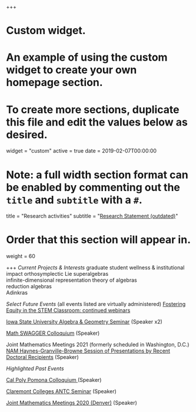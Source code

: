 +++
# Custom widget.
# An example of using the custom widget to create your own homepage section.
# To create more sections, duplicate this file and edit the values below as desired.
widget = "custom"
active = true
date = 2019-02-07T00:00:00

# Note: a full width section format can be enabled by commenting out the `title` and `subtitle` with a `#`.
title = "Research activities"
subtitle = "[Research Statement (outdated)](https://mathdwight.com/files/DWilliamsII_research.pdf)"

# Order that this section will appear in.
weight = 60

+++
*Current Projects & Interests*
graduate student wellness & institutional impact
orthosymplectic Lie superalgebras<br>
infinite-dimensional representation theory of algebras<br>
reduction algebras<br>
Adinkras<br>


*Select Future Events* (all events listed are virtually administered)
[Fostering Equity in the STEM Classroom: continued webinars](https://iowastem.gov/fostering-equity-stem-classroom-0)

[Iowa State University Algebra & Geometry Seminar](http://jthartwig.net/ag/) (Speaker x2)

[Math SWAGGER Colloquium](http://mathswagger.com/) (Speaker)

Joint Mathematics Meetings 2021 (formerly scheduled in Washington, D.C.)<br>
[NAM Haynes-Granville-Browne Session of Presentations by Recent Doctoral Recipients](https://jointmathematicsmeetings.org/meetings/national/jmm2021/2247_program_friday.html) (Speaker)


*Highlighted Past Events*
<!--[Dissertation Exam (Defense): Passed!](https://calendar.google.com/calendar/event?eid=NXFjOWhsbWIyOTllcmF2cDliNG9uM251MzQgMGZka2hhb2J0dnBhZTJnMWJjMGwzb3JucThAZw&ctz=America/Chicago) (Speaker)-->
[Cal Poly Pomona Colloquium ](https://www.cpp.edu/sci/mathematics-statistics/colloquium-and-newsletter/index.shtml) (Speaker)

[Claremont Colleges ANTC Seminar](https://colleges.claremont.edu/ccms/event/antc-talk-by-dwight-williams-ut-arlington/) (Speaker)

[Joint Mathematics Meetings 2020 (Denver)](https://jointmathematicsmeetings.org/amsmtgs/2245_abstracts/1154-17-1216.pdf) (Speaker)

<!--[Iowa State University Algebra & Geometry Seminar](https://orion.math.iastate.edu/jth/ag/) (Speaker)-->


<!--[Blackwell-Tapia Conference 2018 (ICERM)](https://icerm.brown.edu/events/btc2018/) (Poster)-->


<!--[International Congress of Mathematicians 2018 (Rio)](http://www.icm2018.org/portal/main.html) (Travel Grant)-->
